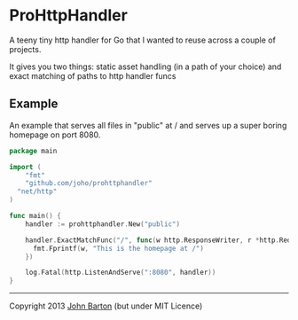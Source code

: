 # ProHttpHandler

A teeny tiny http handler for Go that I wanted to reuse across a couple of projects.

It gives you two things: static asset handling (in a path of your choice) and exact matching of paths to http handler funcs

## Example 

An example that serves all files in "public" at / and serves up a super boring homepage on port 8080.

```go
package main

import (
 	"fmt"
	"github.com/joho/prohttphandler"
  "net/http"
)

func main() {
	handler := prohttphandler.New("public")

	handler.ExactMatchFunc("/", func(w http.ResponseWriter, r *http.Request) {
	  fmt.Fprintf(w, "This is the homepage at /")
	})

	log.Fatal(http.ListenAndServe(":8080", handler))
}
```

---
Copyright 2013 [John Barton](http://whoisjohnbarton.com) (but under MIT Licence)
